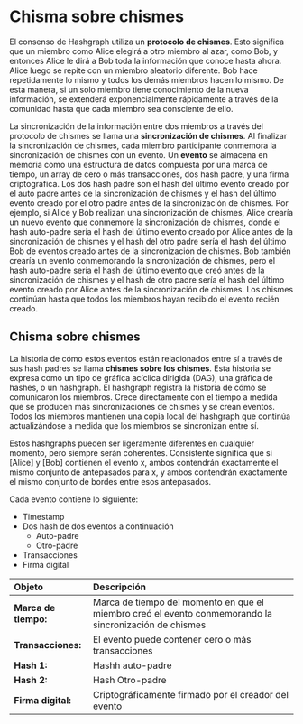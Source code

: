 # Chisma sobre chismes

El consenso de Hashgraph utiliza un **protocolo de chismes**. Esto significa que un miembro como Alice elegirá a otro miembro al azar, como Bob, y entonces Alice le dirá a Bob toda la información que conoce hasta ahora. Alice luego se repite con un miembro aleatorio diferente. Bob hace repetidamente lo mismo y todos los demás miembros hacen lo mismo. De esta manera, si un solo miembro tiene conocimiento de la nueva información, se extenderá exponencialmente rápidamente a través de la comunidad hasta que cada miembro sea consciente de ello.

La sincronización de la información entre dos miembros a través del protocolo de chismes se llama una **sincronización de chismes**. Al finalizar la sincronización de chismes, cada miembro participante conmemora la sincronización de chismes con un evento. Un **evento** se almacena en memoria como una estructura de datos compuesta por una marca de tiempo, un array de cero o más transacciones, dos hash padre, y una firma criptográfica. Los dos hash padre son el hash del último evento creado por el auto padre antes de la sincronización de chismes y el hash del último evento creado por el otro padre antes de la sincronización de chismes. Por ejemplo, si Alice y Bob realizan una sincronización de chismes, Alice crearía un nuevo evento que conmemore la sincronización de chismes, donde el hash auto-padre sería el hash del último evento creado por Alice antes de la sincronización de chismes y el hash del otro padre sería el hash del último Bob de eventos creado antes de la sincronización de chismes. Bob también crearía un evento conmemorando la sincronización de chismes, pero el hash auto-padre sería el hash del último evento que creó antes de la sincronización de chismes y el hash de otro padre sería el hash del último evento creado por Alice antes de la sincronización de chismes. Los chismes continúan hasta que todos los miembros hayan recibido el evento recién creado.

## Chisma sobre chismes

La historia de cómo estos eventos están relacionados entre sí a través de sus hash padres se llama **chismes sobre los chismes**. Esta historia se expresa como un tipo de gráfica acíclica dirigida \(DAG\), una gráfica de hashes, o un hashgraph. El hashgraph registra la historia de cómo se comunicaron los miembros. Crece directamente con el tiempo a medida que se producen más sincronizaciones de chismes y se crean eventos. Todos los miembros mantienen una copia local del hashgraph que continúa actualizándose a medida que los miembros se sincronizan entre sí.

Estos hashgraphs pueden ser ligeramente diferentes en cualquier momento, pero siempre serán coherentes. Consistente significa que si \[Alice\] y \[Bob\] contienen el evento x, ambos contendrán exactamente el mismo conjunto de antepasados para x, y ambos contendrán exactamente el mismo conjunto de bordes entre esos antepasados.

Cada evento contiene lo siguiente:

- Timestamp
- Dos hash de dos eventos a continuación
  - Auto-padre
  - Otro-padre
- Transacciones
- Firma digital

| Objeto                               | Descripción                                                                                            |
| :----------------------------------- | :----------------------------------------------------------------------------------------------------- |
| **Marca de tiempo:** | Marca de tiempo del momento en que el miembro creó el evento conmemorando la sincronización de chismes |
| **Transacciones:**   | El evento puede contener cero o más transacciones                                                      |
| **Hash 1:**          | Hashh auto-padre                                                                                       |
| **Hash 2:**          | Hash Otro-padre                                                                                        |
| **Firma digital:**   | Criptográficamente firmado por el creador del evento                                                   |
